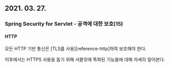 ## 2021. 03. 27.

### Spring Security for Servlet - 공격에 대한 보호(15)

#### HTTP

모든 HTTP 기반 통신은 [TLS를 사용][reference-http]하여 보호해야 한다.

이후에서는 HTTPS 사용을 돕기 위해 서블릿에 특화된 기능들에 대해 자세히 알아본다.



